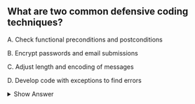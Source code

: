 ## What are two common defensive coding techniques?

A. Check functional preconditions and postconditions

B. Encrypt passwords and email submissions

C. Adjust length and encoding of messages

D. Develop code with exceptions to find errors


<details>
<summary>Show Answer</summary>

---

- A. Check functional preconditions and postconditions

Functional preconditions and postconditions are common defensive coding techniques used to ensure the correctness and robustness of software. Here's an explanation of these terms:

Preconditions: Functional preconditions are checks that are performed at the beginning of a function or method to verify that the input data or the environment's state is valid and meets the expected criteria. By checking preconditions, developers can ensure that the function can safely proceed with its execution and prevent potential issues or errors that might arise due to invalid data.

Postconditions: Functional postconditions are checks performed at the end of a function or method to ensure that the expected outcomes or results have been achieved. Postconditions help validate that the function has executed correctly and produced the intended results. They also aid in identifying any unexpected behaviors or issues that might have occurred during the execution.

By implementing these checks in the code, developers can significantly reduce the likelihood of errors, crashes, and security vulnerabilities. By catching potential issues early on and providing meaningful feedback to users or other parts of the system, functional preconditions and postconditions contribute to the overall stability and reliability of the software. (CORRECT)

Now let's briefly discuss the other options:

- B. Encrypt passwords and email submissions: While encrypting passwords and sensitive data is an essential security practice, it is not specifically related to "defensive coding techniques." Defensive coding primarily involves writing code in a way that reduces the likelihood of bugs, vulnerabilities, and unexpected behaviors.

- C. Adjust length and encoding of messages: This option seems to refer to data validation and handling, which can be part of defensive coding. However, it is more specific to data sanitization and security practices rather than general "defensive coding techniques" mentioned in the question.

- D. Develop code with exceptions to find errors: While using exceptions in code is a useful approach to handling unexpected situations and error scenarios, it is not a primary technique for "finding errors" in the code. Defensive coding focuses on preventing errors from occurring in the first place or handling them gracefully when they do happen.

### In conclusion, the correct answer is A. Check functional preconditions and postconditions because these techniques play a crucial role in improving the reliability and correctness of software by ensuring valid inputs and expected outcomes in functions and methods.
</details>
